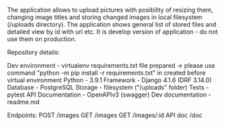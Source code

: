 The application allows to upload pictures with posibility of resizing them, changing image titles and storing changed images in local filesystem (/uploads directory). The application shows general list of stored files and detailed view by id with url etc. It is develop version of application - do not use them on production.

Repository details:

Dev environment - virtualenv
requirements.txt file prepared -> please use command "python -m pip install -r requirements.txt" in created before virtual environment
Python - 3.9.1
Framework - Django 4.1.6 (DRF 3.14.0)
Database - PostgreSQL
Storage - filesystem ("/uploads" folder)
Tests - pytest
API Documentation - OpenAPIv3 (swagger)
Dev documentation - readme.md

Endpoints:
POST /images
GET /images
GET /images/:id
API doc /doc
